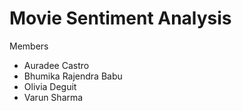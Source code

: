 # Movie Sentiment Analysis

Members
- Auradee Castro
- Bhumika Rajendra Babu
- Olivia Deguit
- Varun Sharma
